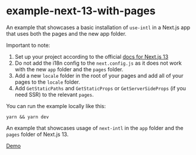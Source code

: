 # example-next-13-with-pages

An example that showcases a basic installation of `use-intl` in a Next.js app that uses both the pages and the new app folder.

Important to note:

1. Set up your project according to the official [docs for Next.js 13](https://next-intl-docs.vercel.app/docs/next-13)
2. Do not add the i18n config to the `next.config.js` as it does not work with the new `app` folder and the `pages` folder.
3. Add a new `locale` folder in the root of your pages and add all of your pages to the `locale` folder.
4. Add `GetStaticPaths` and `GetStaticProps` or `GetServerSideProps` (if you need SSR) to the relevant `pages`.

You can run the example locally like this:

```
yarn && yarn dev
```

An example that showcases usage of `next-intl` in the `app` folder and the `pages` folder of Next.js 13.

[Demo](https://csb-k2ien9-7ytkomg4x-amann.vercel.app/en)
